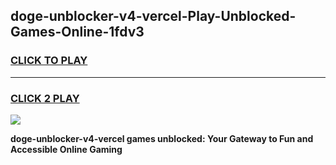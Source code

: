 
## doge-unblocker-v4-vercel-Play-Unblocked-Games-Online-1fdv3
<h3>
<a href="https://premium76.site?title=doge-unblocker-v4-vercel&ref=25A">CLICK TO PLAY</a></h3>
<hr>

<h3>
<a href="https://premium76.site?title=doge-unblocker-v4-vercel&ref=25A">CLICK 2 PLAY</a>
  
</h3>

<a href="https://premium76.site?title=doge-unblocker-v4-vercel&ref=25A"><img src="https://clearcache.store/games.png"></a>


**doge-unblocker-v4-vercel games unblocked: Your Gateway to Fun and Accessible Online Gaming**
